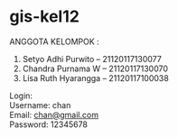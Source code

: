 # gis-kel12

ANGGOTA KELOMPOK : <br>
1.	Setyo Adhi Purwito – 21120117130077 
2.	Chandra Purnama W – 21120117130070
3.	Lisa Ruth Hyarangga – 21120117100038




Login: <br>
Username: chan <br>
Email: chan@gmail.com <br>
Password: 12345678
